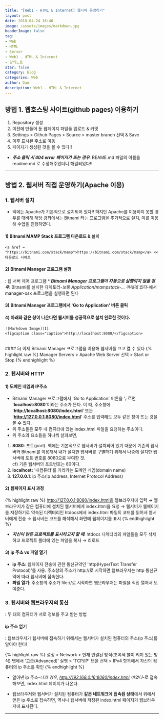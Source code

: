 ```yaml
---
title: "[Web1 - HTML & Internet] 웹서버 운영하기"
layout: post
date: 2018-04-24 16:40
image: /assets/images/markdown.jpg
headerImage: false
tag:
- Web
- HTML
- Server
- Web1 - HTML & Internet
- 강의노트
star: false
category: blog
categories: Web
author: Dan
description: Web1 - HTML & Internet
---
```


## 방법 1. 웹호스팅 사이트(github pages) 이용하기


1. Repository 생성
2. 이전에 만들어 둔 웹페이지 파일들 업로드 & 커밋
3. Settings > Github Pages > Source > master branch 선택 & Save
4. 이후 표시된 주소로 이동
5. 페이지가 생성된 것을 볼 수 있다!!

* ***주소 클릭 시 404 error 페이지가 뜨는 경우***: REAME.md 파일의 이름을 readme.md 로 수정해주었더니 해결되었다!!

---
## 방법 2. 웹서버 직접 운영하기(Apache 이용)

### 1. 웹서버 설치
* 맥에는 Apache가 기본적으로 설치되어 있다!! 하지만 Apache를 이용하지 못할 경우를 대비해 해당 강좌에서는 Bitnami 라는 프로그램을 추가적으로 설치, 이를 이용해 수업을 진행하였다.

#### 1) Bitnami MAMP Stack 프로그램 다운로드 & 설치
    <a href = "https://bitnami.com/stack/mamp">https://bitnami.com/stack/mamp</a> << 다운로드 사이트

#### 2) Bitnami Manager 프로그램 실행
: 웹 서버 제어 프로그램
    * ***Bitnami Manager 프로그램이 자동으로 실행되지 않을 경우***: Bitnami를 설치한 디렉토리-*보통 Application/mampstack-... 아래에 있다*-에서 manager-osx 프로그램을 실행하면 된다<br>

#### 3) Bitnami Manager 프로그램에서 'Go to Application' 버튼 클릭

#### 4) 아래와 같은 창이 나온다면 웹서버를 성공적으로 설치 완료한 것이다.
    ![Markdowm Image][1]
    <figcaption class="caption">http://localhost:8080/</figcaption>

<br>
#### 5) 이제 Bitnami Manager 프로그램을 이용해 웹서버를 끄고 켤 수 있다
{% highlight raw %}
Manager Servers > Apache Web Server 선택 > Start or Stop
{% endhighlight %}


<div class="breaker"></div>

### 2. 웹서버와 HTTP

#### 1) 도메인 네임과 IP주소

* Bitnami Manager 프로그램에서 'Go to Application' 버튼을 누르면 '**localhost:8080**'이라는 주소가 뜬다. 이 때, 주소창에 '**http://localhost:8080/index.html**' 또는 '**http://127.0.0.1:8080/index.html**' 주소를 입력해도 모두 같은 창이 뜨는 것을 볼 수 있다.
* 위 주소들은 모두 내 컴퓨터에 있는 index.html 파일을 요청하는 주소이다.
* 위 주소의 요소들을 하나씩 살펴보면, <br>
1) **8080**: <span class="evidence">포트(port)</span>. 맥에는 기본적으로 웹서버가 설치되어 있기 때문에 기존의 웹서버와 Bitnami를 이용해서 내가 설치한 웹서버를 구별하기 위해서 나중에 설치한 웹서버에 포트 번호를 8080으로 부여한 것.  <br>cf) 기존 웹서버의 포트번호는 80이다.<br>
2) **localhost:** '내컴퓨터'를 가리키는 <span class="evidence">도메인 네임(domain name)</span><br>
3) **127.0.0.1**: <span class="evidence">ip 주소</span>(ip address, Internet Protocol Address)<br>

#### 2) 웹페이지 표시 과정
{% highlight raw %}
http://127.0.0.1:8080/index.html을 웹브라우저에 입력
→ 웹브라우저가 같은 컴퓨터에 설치된 웹서버에게 index.html을 요청
→ 웹서버가  웹페이지를 저장하기로 약속된 디렉터리인 htdocs에서 index.html 파일의 코드를 읽어서 웹서버에게 전송
→ 웹서버는 코드를 해석해서 화면에 웹페이지를 표시
{% endhighlight %}

* ***자신이 만든 프로젝트를 표시하고자 할 때***: htdocs 디렉터리의 파일들을 모두 삭제하고 프로젝트 폴더에 있는 파일을 복사 → 리로드

#### 3) ip 주소 vs 파일 열기
* **ip 주소**: 웹페이지 전송에 관한 통신규약인 <span class="evidence">'http(HyperText Transfer Protocol)'</span>를 사용. 주소창의 주소가 http://로 시작하면 웹브라우저는 http 통신규약에 따라 웹서버에 접속한다.
* **파일 열기**: 주소창의 주소가 file://로 시작하면 웹브라우저는 파일을 직접 열어서 보여준다.

<div class="breaker"></div>

### 3. 웹서버와 웹브라우저의 통신
: 두 대의 컴퓨터가 서로 정보를 주고 받는 방법<br>

#### ip 주소 얻기
: 웹브라우저가 웹서버에 접속하기 위해서는 웹서버가 설치된 컴퓨터의 주소(ip 주소)를 알아야 한다!<br>

{% highlight raw %}
설정 > Network > 현재 연결된 방식(초록색 불이 켜져 있는 방식) 탭에서 '고급(Advanced)' 실행 > 'TCP/IP' 탭을 선택 > IPv4 항목에서 자신의 컴퓨터의 ip 주소를 확인
{% endhighlight %}

* 알아낸 ip 주소-*나의 경우, http://192.168.0.16:8080/index.html 이었다*-로 접속해보면, index.html 페이지가 나온다.

* 웹브라우저와 웹서버가 설치된 컴퓨터가 **같은 네트워크에 접속된 상태**에서 위에서 얻은 ip 주소로 접속하면, 역시나 웹서버에 저장된 index.html 페이지가 웹브라우저에 표시된다.

---

[1]: /assets/images/스크린샷.jpg
